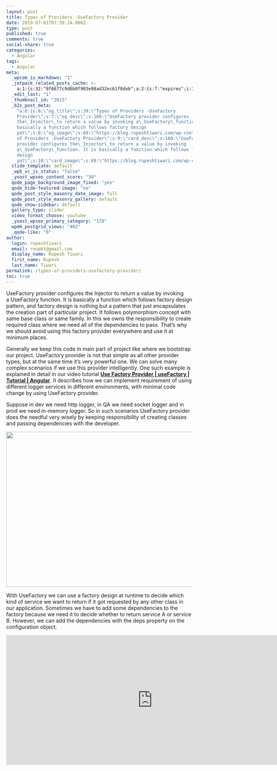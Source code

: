 ```yaml
---
layout: post
title: Types of Providers -UseFactory Provider
date: 2019-07-01T07:39:24.000Z
type: post
published: true
comments: true
social-share: true
categories:
  - Angular
tags:
  - Angular
meta:
  _wpcom_is_markdown: "1"
  _jetpack_related_posts_cache: >-
    a:1:{s:32:"8f6677c9d6b0f903e98ad32ec61f8deb";a:2:{s:7:"expires";i:1609206753;s:7:"payload";a:3:{i:0;a:1:{s:2:"id";i:2390;}i:1;a:1:{s:2:"id";i:2398;}i:2;a:1:{s:2:"id";i:2586;}}}}
  _edit_last: "1"
  _thumbnail_id: "2015"
  _b2s_post_meta:
    "a:6:{s:8:\"og_title\";s:39:\"Types of Providers -UseFactory
    Provider\";s:7:\"og_desc\";s:160:\"UseFactory provider configures
    the\_Injector\_to return a value by invoking a\_UseFactory\_function. It is
    basically a function which follows factory design
    pat\";s:8:\"og_image\";s:69:\"https://blog.rupeshtiwari.com/wp-content/uploads/2019/04/AngularI.png\";s:10:\"card_title\";s:39:\"Types
    of Providers -UseFactory Provider\";s:9:\"card_desc\";s:160:\"UseFactory
    provider configures the\_Injector\_to return a value by invoking
    a\_UseFactory\_function. It is basically a function which follows factory
    design
    pat\";s:10:\"card_image\";s:69:\"https://blog.rupeshtiwari.com/wp-content/uploads/2019/04/AngularI.png\";}"
  slide_template: default
  _wpb_vc_js_status: "false"
  _yoast_wpseo_content_score: "30"
  qode_page_background_image_fixed: "yes"
  qode_hide-featured-image: "no"
  qode_post_style_masonry_date_image: full
  qode_post_style_masonry_gallery: default
  qode_show-sidebar: default
  gallery_type: slider
  video_format_choose: youtube
  _yoast_wpseo_primary_category: "178"
  wpmm_postgrid_views: "402"
  _qode-like: "0"
author:
  login: rupeshtiwari
  email: roopkt@gmail.com
  display_name: Rupesh Tiwari
  first_name: Rupesh
  last_name: Tiwari
permalink: /types-of-providers-usefactory-provider/
toc: true
---
```


<p>UseFactory provider configures the Injector to return a value by invoking a UseFactory function. It is basically a function which follows factory design pattern, and factory design is nothing but a pattern that just encapsulates the creation part of particular project. It follows polymorphism concept with same base class or same family. In this we owns the responsibility to create required class where we need all of the dependencies to pass. That’s why we should avoid using this factory provider everywhere and use it at minimum places.</p>
<p>Generally we keep this code in main part of project like where we bootstrap our project. UseFactory provider is not that simple as all other provider types, but at the same time it’s very powerful one. We can solve many complex scenarios if we use this provider intelligently. One such example is explained in detail in our video tutorial <a href="https://www.youtube.com/watch?v=rGwsw5KsL78" target="_blank" rel="noopener noreferrer"><strong>Use Factory Provider | useFactory | Tutorial | Angular</strong></a>. It describes how we can implement requirement of using different logger services in different environments, with minimal code change by using UseFactory provider.</p>
<p>Suppose in dev we need http logger, in QA we need socket logger and in prod we need in-memory logger. So in such scenarios UseFactory provider does the needful very wisely by keeping responsibility of creating classes and passing dependencies with the developer.</p>
<p><img class="alignnone size-full wp-image-2395" src="{{ site.baseurl }}/assets/2019/07/UseFactory-Provider.png" alt="" width="790" height="419" /></p>
<p>With UseFactory we can use a factory design at runtime to decide which kind of service we want to return if it got requested by any other class in our application. Sometimes we have to add some dependencies to the factory because we need it to decide whether to return service A or service B. However, we can add the dependencies with the deps property on the configuration object.</p>
<p><iframe src="https://www.youtube.com/embed/rGwsw5KsL78" width="790" height="350" frameborder="0" allowfullscreen="allowfullscreen"><span data-mce-type="bookmark" style="display: inline-block; width: 0px; overflow: hidden; line-height: 0;" class="mce_SELRES_start">﻿</span></iframe></p>
